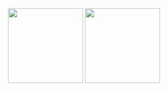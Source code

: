 <div id="header" align="center"> 
<img src="https://cdn.pixabay.com/photo/2023/08/16/07/53/07-53-42-171_1280.png" width= "150" />
<img src="https://media.giphy.com/media/dvofz84WenMYbAX0ri/giphy.gif" width= "150" />

 
  </div>






